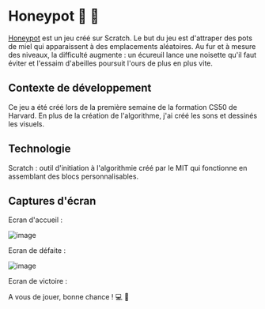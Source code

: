 # Honeypot :bear: :honeybee:

[Honeypot](https://scratch.mit.edu/projects/832012341) est un jeu créé sur Scratch. 
Le but du jeu est d'attraper des pots de miel qui apparaissent à des emplacements aléatoires. Au fur et à mesure des niveaux, la difficulté augmente : un écureuil lance une noisette qu'il faut éviter et l'essaim d'abeilles poursuit l'ours de plus en plus vite. 

## Contexte de développement
Ce jeu a été créé lors de la première semaine de la formation CS50 de Harvard. En plus de la création de l'algorithme, j'ai créé les sons et dessinés les visuels.

## Technologie
Scratch : outil d'initiation à l'algorithmie créé par le MIT qui fonctionne en assemblant des blocs personnalisables.

## Captures d'écran

Ecran d'accueil :

![image](https://user-images.githubusercontent.com/118806790/230459491-0576c86e-c444-4592-b3b4-e890a41e8031.png)

Ecran de défaite :

![image](https://user-images.githubusercontent.com/118806790/230459791-298d2873-b344-46a2-960b-efd6d1aa821c.png)

Ecran de victoire : 

A vous de jouer, bonne chance ! :computer: :raised_hands:



